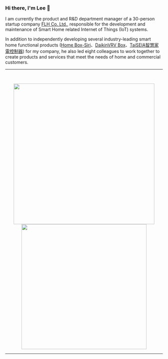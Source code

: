 ### Hi there, I'm Lee 👋

I am currently the product and R&D department manager of a 30-person startup company [FLH Co. Ltd.](https://www.flh.com.tw/), responsible for the development and maintenance of Smart Home related Internet of Things (IoT) systems.

In addition to independently developing several industry-leading smart home functional products ([Home Box-Siri](https://www.flh.com.tw/product/p-89/)、[DaikinVRV Box](https://www.flh.com.tw/product/p-98/)、[TaiSEIA智慧家電控制器](https://www.flh.com.tw/product/p-99/)) for my company, he also led eight colleagues to work together to create products and services that meet the needs of home and commercial customers.

<!--
**slee124565/slee124565** is a ✨ _special_ ✨ repository because its `README.md` (this file) appears on your GitHub profile.

Here are some ideas to get you started:

- 🔭 I’m currently working on ...
- 🌱 I’m currently learning ...
- 👯 I’m looking to collaborate on ...
- 🤔 I’m looking for help with ...
- 💬 Ask me about ...
- 📫 How to reach me: ...
- 😄 Pronouns: ...
- ⚡ Fun fact: ...
-->

---

<br />
<p align="center">
<img src="https://github-readme-stats.vercel.app/api?username=slee124565&theme=radical&show_icons=true" width="450"/>
<img src="https://github-readme-stats.vercel.app/api/top-langs/?username=slee124565&layout=compact&theme=radical" width="400" />
</p>

---
